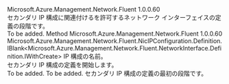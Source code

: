 <Type Name="IWithSecondaryIPConfiguration" FullName="Microsoft.Azure.Management.Network.Fluent.NetworkInterface.Definition.IWithSecondaryIPConfiguration">
  <TypeSignature Language="C#" Value="public interface IWithSecondaryIPConfiguration" />
  <TypeSignature Language="ILAsm" Value=".class public interface auto ansi abstract IWithSecondaryIPConfiguration" />
  <TypeSignature Language="DocId" Value="T:Microsoft.Azure.Management.Network.Fluent.NetworkInterface.Definition.IWithSecondaryIPConfiguration" />
  <TypeSignature Language="VB.NET" Value="Public Interface IWithSecondaryIPConfiguration" />
  <TypeSignature Language="F#" Value="type IWithSecondaryIPConfiguration = interface" />
  <AssemblyInfo>
    <AssemblyName>Microsoft.Azure.Management.Network.Fluent</AssemblyName>
    <AssemblyVersion>1.0.0.60</AssemblyVersion>
  </AssemblyInfo>
  <Interfaces />
  <Docs>
    <summary>
            セカンダリ IP 構成に関連付けるを許可するネットワーク インターフェイスの定義の段階です。
            </summary>
    <remarks>To be added.</remarks>
  </Docs>
  <Members>
    <Member MemberName="DefineSecondaryIPConfiguration">
      <MemberSignature Language="C#" Value="public Microsoft.Azure.Management.Network.Fluent.NicIPConfiguration.Definition.IBlank&lt;Microsoft.Azure.Management.Network.Fluent.NetworkInterface.Definition.IWithCreate&gt; DefineSecondaryIPConfiguration (string name);" />
      <MemberSignature Language="ILAsm" Value=".method public hidebysig newslot virtual instance class Microsoft.Azure.Management.Network.Fluent.NicIPConfiguration.Definition.IBlank`1&lt;class Microsoft.Azure.Management.Network.Fluent.NetworkInterface.Definition.IWithCreate&gt; DefineSecondaryIPConfiguration(string name) cil managed" />
      <MemberSignature Language="DocId" Value="M:Microsoft.Azure.Management.Network.Fluent.NetworkInterface.Definition.IWithSecondaryIPConfiguration.DefineSecondaryIPConfiguration(System.String)" />
      <MemberSignature Language="VB.NET" Value="Public Function DefineSecondaryIPConfiguration (name As String) As IBlank(Of IWithCreate)" />
      <MemberSignature Language="F#" Value="abstract member DefineSecondaryIPConfiguration : string -&gt; Microsoft.Azure.Management.Network.Fluent.NicIPConfiguration.Definition.IBlank&lt;Microsoft.Azure.Management.Network.Fluent.NetworkInterface.Definition.IWithCreate&gt;" Usage="iWithSecondaryIPConfiguration.DefineSecondaryIPConfiguration name" />
      <MemberType>Method</MemberType>
      <AssemblyInfo>
        <AssemblyName>Microsoft.Azure.Management.Network.Fluent</AssemblyName>
        <AssemblyVersion>1.0.0.60</AssemblyVersion>
      </AssemblyInfo>
      <ReturnValue>
        <ReturnType>Microsoft.Azure.Management.Network.Fluent.NicIPConfiguration.Definition.IBlank&lt;Microsoft.Azure.Management.Network.Fluent.NetworkInterface.Definition.IWithCreate&gt;</ReturnType>
      </ReturnValue>
      <Parameters>
        <Parameter Name="name" Type="System.String" />
      </Parameters>
      <Docs>
        <param name="name">IP 構成の名前。</param>
        <summary>
            セカンダリ IP 構成の定義を開始します。
            </summary>
        <returns>To be added.</returns>
        <remarks>To be added.</remarks>
        <return>セカンダリ IP 構成の定義の最初の段階です。</return>
      </Docs>
    </Member>
  </Members>
</Type>